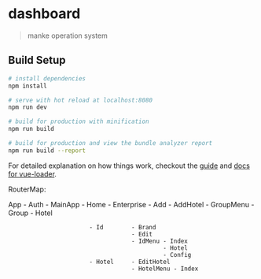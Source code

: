 # dashboard

> manke operation system

## Build Setup

``` bash
# install dependencies
npm install

# serve with hot reload at localhost:8080
npm run dev

# build for production with minification
npm run build

# build for production and view the bundle analyzer report
npm run build --report
```

For detailed explanation on how things work, checkout the [guide](http://vuejs-templates.github.io/webpack/) and [docs for vue-loader](http://vuejs.github.io/vue-loader).

RouterMap:

App - Auth
    - MainApp - Home
              - Enterprise - Add
                           - AddHotel
                           - GroupMenu - Group
                                       - Hotel
                                       
                           - Id        - Brand
                                       - Edit
                                       - IdMenu - Index
                                                - Hotel
                                                - Config
                           - Hotel     - EditHotel
                                       - HotelMenu - Index